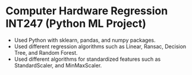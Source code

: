 # Computer Hardware Regression INT247 (Python ML Project)
- Used Python with sklearn, pandas, and numpy packages.
- Used different regression algorithms such as Linear, Ransac, Decision Tree, and Random Forest.
- Used different algorithms for standardized features such as StandardScaler, and MinMaxScaler.
